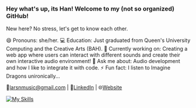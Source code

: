 ### Hey what's up, its Han! Welcome to my (not so organized) GitHub!

New here? No stress, let's get to know each other.

😄 Pronouns: she/her.
💻 Education: Just graduated from Queen's University Computing and the Creative Arts (BAH).
🔭 Currently working on: Creating a web app where users can interact with different sounds and create their own interactive audio environment!
💬 Ask me about: Audio development and how I like to integrate it with code.
⚡ Fun fact: I listen to Imagine Dragons unironically...

📧[larsnmusic@gmail.com](mailto:larsnmusic@gmail.com) | 💼[LinkedIn](linkedin.com/in/hannahlars) | 🌐[Website](hannah-larsen.github.io)

[![My Skills](https://skillicons.dev/icons?i=js,react,html,css,python,java,c,chuck)](https://skillicons.dev)

